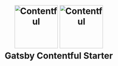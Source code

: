 <h1 align="center">
    <img alt="Contentful" title="Contentful" src="https://www.gatsbyjs.org/monogram.svg" width="140">
    <img alt="Contentful" title="Contentful" src="https://avatars1.githubusercontent.com/u/472182?s=280&v=4" width="140"> </br>
    Gatsby Contentful Starter
</h1>
